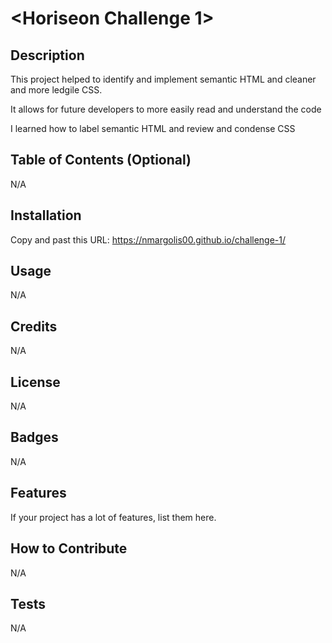 # <Horiseon Challenge 1>

## Description

This project helped to identify and implement semantic HTML and cleaner and more ledgile CSS.

It allows for future developers to more easily read and understand the code

I learned how to label semantic HTML and review and condense CSS



## Table of Contents (Optional)

N/A

## Installation

Copy and past this URL: https://nmargolis00.github.io/challenge-1/

## Usage

N/A

## Credits

N/A

## License

N/A

## Badges

N/A

## Features

If your project has a lot of features, list them here.

## How to Contribute

N/A

## Tests

N/A
